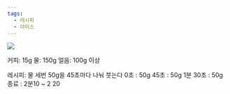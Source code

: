 ```yaml
---
tags:
  - 레시피
  - 아이스
---
```


![](https://youtu.be/x2ifNAQAET0?si=f-nE1gV1nqvHw9jT)

커피: 15g
물: 150g
얼음: 100g 이상

레시피:
물 세번 50g을 45초마다 나눠 붓는다
0초 : 50g
45초 : 50g
1분 30초 : 50g
종료 : 2분10 ~ 2 20